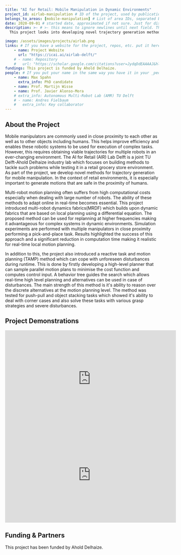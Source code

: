 ```yaml
---
title: "AI for Retail: Mobile Manipulation in Dynamic Environments"
project_id: airlab-manipulation # ID of the project, used by publications to display in this project.
belongs_to_areas: [mobile-manipulation] # List of area IDs, separated by commas.
date: 2020-09-01 # started date, approximated if not sure. Just for display purposes and ordering
description: >- # >- this means to ignore newlines until next field. This is the short project description, displayed in the project's card"
  This project looks into developing novel trajectory generation methods for mobile manipulation in dynamic environments, in the context of retail.

image: /assets/images/projects/airlab.png
links: # If you have a website for the project, repos, etc. put it here.
    - name: Project Website
      url: "https://icai.ai/airlab-delft/"
    # - name: Repository
    #   url: "https://scholar.google.com/citations?user=JydqDdEAAAAJ&hl=en&inst=6173373803492361994&oi=ao"
fundings: This project is funded by Ahold Delhaize.
people: # If you put your name in the same way you have it in your _people entry, your preferred link will be added. extra_info is optional.
    - name: Max Spahn
      extra_info: PhD candidate
    - name: Prof. Martijn Wisse
    - name: Prof. Javier Alonso-Mora
    # extra_info: Autonomous Multi-Robot Lab (AMR) TU Delft
    # - name: Andres Fielbaum
    #   extra_info: Key collaborator
---
```

<!-- Here you put the main body of the page, in markdown. You can also mix in html, or change this .md to .html -->
<!-- The fields of People, Funding, Links and Publications will be generated automatically -->

## About the Project

Mobile manipulators are commonly used in close proximity to each other as well as to other objects including humans. This helps improve efficiency and enables these robotic systems to be used for execution of complex tasks. However, this requires obtaining viable trajectories for multiple robots in an ever-changing environment. The AI for Retail (AIR) Lab Delft is a joint TU Delft-Ahold Delhaize industry lab which focuses on building methods to tackle such problems while testing it in a retail grocery store environment. As part of the project, we develop novel methods for trajectory generation for mobile manipulation. In the context of retail environments, it is especially important to generate motions that are safe in the proximity of humans.

Multi-robot motion planning often suffers from high computational costs especially when dealing with large number of robots. The ability of these methods to adapt online in real-time becomes essential. This project introduced multi-robot dynamics fabrics(MRDF) which builds upon dynamic fabrics that are based on local planning using a differential equation. The proposed method can be used for replanning at higher frequencies making it advantageous for complex systems in dynamic environments. Simulation experiments are performed with multiple manipulators in close proximity performing a pick-and-place task. Results highlighted the success of this approach and a significant reduction in computation time making it realistic for real-time local motion planning. 

In addition to this, the project also introduced a reactive task and motion planning (TAMP) method which can cope with unforeseen disturbances during runtime. This is done by firstly developing a high-level planner that can sample parallel motion plans to minimise the cost function and computes control input. A behavior tree guides the search which allows real-time high level planning and alternatives can be used in case of disturbances. The main strength of this method is it's ability to reason over the discrete alternatives at the motion planning level. The method was tested for push-pull and object stacking tasks which showed it's ability to deal with corner cases and also solve these tasks with various grasp strategies and severe disturbances.    

## Project Demonstrations

<div class="video-wrapper ratio ratio-16x9"> 
  <iframe width="560" height="315" src="https://www.youtube.com/embed/jaJBrSecDcM?si=rIBE3gVqIPp7LqCT&mute=1" title="YouTube video player" frameborder="0" allow="accelerometer; autoplay; clipboard-write; encrypted-media; gyroscope; picture-in-picture; web-share" referrerpolicy="strict-origin-when-cross-origin" allowfullscreen></iframe>
</div>
<div class="video-wrapper ratio ratio-16x9">  
  <iframe width="560" height="315" src="https://www.youtube.com/embed/7kcWaBtXvwc?si=XP6ezR21iqkwH-zf&mute=1" title="YouTube video player" frameborder="0" allow="accelerometer; autoplay; clipboard-write; encrypted-media; gyroscope; picture-in-picture; web-share" referrerpolicy="strict-origin-when-cross-origin" allowfullscreen></iframe>
</div>

## Funding & Partners

This project has been funded by Ahold Delhaize.
